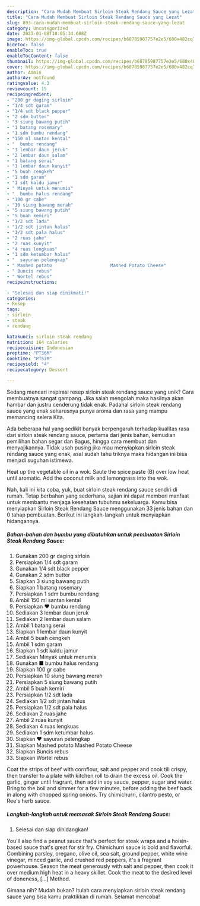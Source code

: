 ```yaml
---
description: "Cara Mudah Membuat Sirloin Steak Rendang Sauce yang Lezat"
title: "Cara Mudah Membuat Sirloin Steak Rendang Sauce yang Lezat"
slug: 893-cara-mudah-membuat-sirloin-steak-rendang-sauce-yang-lezat
category: Uncategorized
date: 2023-01-08T10:05:34.688Z
image: https://img-global.cpcdn.com/recipes/b68785987757e2e5/680x482cq70/sirloin-steak-rendang-sauce-foto-resep-utama.jpg
hideToc: false
enableToc: true
enableTocContent: false
thumbnail: https://img-global.cpcdn.com/recipes/b68785987757e2e5/680x482cq70/sirloin-steak-rendang-sauce-foto-resep-utama.jpg
cover: https://img-global.cpcdn.com/recipes/b68785987757e2e5/680x482cq70/sirloin-steak-rendang-sauce-foto-resep-utama.jpg
author: Admin
authorAv: notfound
ratingvalue: 4.3
reviewcount: 15
recipeingredient:
- "200 gr daging sirloin"
- "1/4 sdt garam"
- "1/4 sdt black pepper"
- "2 sdm butter"
- "3 siung bawang putih"
- "1 batang rosemary"
- "1 sdm bumbu rendang"
- "150 ml santan kental"
- "  bumbu rendang"
- "3 lembar daun jeruk"
- "2 lembar daun salam"
- "1 batang serai"
- "1 lembar daun kunyit"
- "5 buah cengkeh"
- "1 sdm garam"
- "1 sdt kaldu jamur"
- " Minyak untuk menumis"
- "  bumbu halus rendang"
- "100 gr cabe"
- "10 siung bawang merah"
- "5 siung bawang putih"
- "5 buah kemiri"
- "1/2 sdt lada"
- "1/2 sdt jintan halus"
- "1/2 sdt pala halus"
- "2 ruas jahe"
- "2 ruas kunyit"
- "4 ruas lengkuas"
- "1 sdm ketumbar halus"
- "  sayuran pelengkap"
- " Mashed potato                      Mashed Potato Cheese"
- " Buncis rebus"
- " Wortel rebus"
recipeinstructions:

- "Selesai dan siap dinikmati!"
categories:
- Resep
tags:
- sirloin
- steak
- rendang

katakunci: sirloin steak rendang 
nutrition: 164 calories
recipecuisine: Indonesian
preptime: "PT36M"
cooktime: "PT57M"
recipeyield: "4"
recipecategory: Dessert

---
```





Sedang mencari inspirasi resep sirloin steak rendang sauce yang unik? Cara membuatnya sangat gampang. Jika salah mengolah maka hasilnya akan hambar dan justru cenderung tidak enak. Padahal sirloin steak rendang sauce yang enak seharusnya punya aroma dan rasa yang mampu memancing selera Kita.





Ada beberapa hal yang sedikit banyak berpengaruh terhadap kualitas rasa dari sirloin steak rendang sauce, pertama dari jenis bahan, kemudian pemilihan bahan segar dan Bagus, hingga cara membuat dan menyajikannya. Tidak usah pusing jika mau menyiapkan sirloin steak rendang sauce yang enak,      asal sudah tahu triknya maka hidangan ini bisa menjadi suguhan istimewa.














Heat up the vegetable oil in a wok. Saute the spice paste (B) over low heat until aromatic. Add the coconut milk and lemongrass into the wok.






Nah, kali ini kita coba, yuk, buat sirloin steak rendang sauce sendiri di rumah. Tetap berbahan yang sederhana, sajian ini dapat memberi manfaat untuk membantu menjaga kesehatan tubuhmu sekeluarga. Kamu bisa menyiapkan Sirloin Steak Rendang Sauce menggunakan 33 jenis bahan dan 0 tahap pembuatan. Berikut ini langkah-langkah untuk menyiapkan hidangannya.

<!--inarticleads1-->

##### Bahan-bahan dan bumbu yang dibutuhkan untuk pembuatan Sirloin Steak Rendang Sauce:

1. Gunakan 200 gr daging sirloin
1. Persiapkan 1/4 sdt garam
1. Gunakan 1/4 sdt black pepper
1. Gunakan 2 sdm butter
1. Siapkan 3 siung bawang putih
1. Siapkan 1 batang rosemary
1. Persiapkan 1 sdm bumbu rendang
1. Ambil 150 ml santan kental
1. Persiapkan  ❤ bumbu rendang
1. Sediakan 3 lembar daun jeruk
1. Sediakan 2 lembar daun salam
1. Ambil 1 batang serai
1. Siapkan 1 lembar daun kunyit
1. Ambil 5 buah cengkeh
1. Ambil 1 sdm garam
1. Siapkan 1 sdt kaldu jamur
1. Sediakan  Minyak untuk menumis
1. Gunakan  ■ bumbu halus rendang
1. Siapkan 100 gr cabe
1. Persiapkan 10 siung bawang merah
1. Persiapkan 5 siung bawang putih
1. Ambil 5 buah kemiri
1. Persiapkan 1/2 sdt lada
1. Sediakan 1/2 sdt jintan halus
1. Persiapkan 1/2 sdt pala halus
1. Sediakan 2 ruas jahe
1. Ambil 2 ruas kunyit
1. Sediakan 4 ruas lengkuas
1. Sediakan 1 sdm ketumbar halus
1. Siapkan  ❤ sayuran pelengkap
1. Siapkan  Mashed potato                      Mashed Potato Cheese
1. Siapkan  Buncis rebus
1. Siapkan  Wortel rebus


Coat the strips of beef with cornflour, salt and pepper and cook till crispy, then transfer to a plate with kitchen roll to drain the excess oil. Cook the garlic, ginger until fragrant, then add in soy sauce, pepper, sugar and water. Bring to the boil and simmer for a few minutes, before adding the beef back in along with chopped spring onions. Try chimichurri, cilantro pesto, or Ree&#39;s herb sauce. 

<!--inarticleads2-->

##### Langkah-langkah untuk memasak Sirloin Steak Rendang Sauce:


1. Selesai dan siap dihidangkan!

You&#39;ll also find a peanut sauce that&#39;s perfect for steak wraps and a hoisin-based sauce that&#39;s great for stir fry. Chimichurri sauce is bold and flavorful. Combining parsley, oregano, olive oil, sea salt, ground pepper, white wine vinegar, minced garlic, and crushed red peppers, it&#39;s a fragrant powerhouse. Season the meat generously with salt and pepper, then cook it over medium high heat in a heavy skillet. Cook the meat to the desired level of doneness, […] Method. 

Gimana nih? Mudah bukan? Itulah cara menyiapkan sirloin steak rendang sauce yang bisa kamu praktikkan di rumah. Selamat mencoba!
